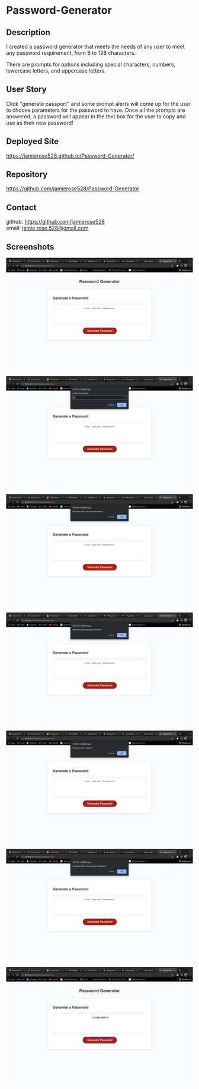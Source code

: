 # Password-Generator

## Description

I created a password generator that meets the needs of any user to meet any password requirement, from 8 to 128 characters.

There are prompts for options including special characters, numbers, lowercase letters, and uppercase letters.

## User Story
 
Click "generate passport" and some prompt alerts will come up for the user to choose parameters for the password to have. Once all the prompts are answered, a password will appear in the text box for the user to copy and use as their new password!

## Deployed Site
https://jamierose528.github.io/Password-Generator/ 

## Repository
https://github.com/jamierose528/Password-Generator

## Contact
github: https://github.com/jamierose528
<br/>
email: jamie.rose.528@gmail.com

## Screenshots

![Screenshot 1](./Screenshots/Screenshot1.png)
![Screenshot 2](./Screenshots/Screenshot2.png)
![Screenshot 3](./Screenshots/Screenshot3.png)
![Screenshot 4](./Screenshots/Screenshot4.png)
![Screenshot 5](./Screenshots/Screenshot5.png)
![Screenshot 6](./Screenshots/Screenshot6.png)
![Screenshot 7](./Screenshots/Screenshot7.png)
